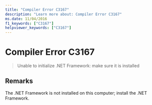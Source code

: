 ```yaml
---
title: "Compiler Error C3167"
description: "Learn more about: Compiler Error C3167"
ms.date: 11/04/2016
f1_keywords: ["C3167"]
helpviewer_keywords: ["C3167"]
---
```

# Compiler Error C3167

> Unable to initialize .NET Framework: make sure it is installed

## Remarks

The .NET Framework is not installed on this computer; install the .NET Framework.
